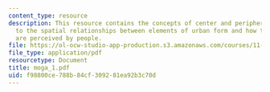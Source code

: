 ```yaml
---
content_type: resource
description: This resource contains the concepts of center and periphery which relates
  to the spatial relationships between elements of urban form and how these elements
  are perceived by people.
file: https://ol-ocw-studio-app-production.s3.amazonaws.com/courses/11-329-social-theory-and-the-city-fall-2005/f98800ce788b84cf309281ea92b3c70d_moga_1.pdf
file_type: application/pdf
resourcetype: Document
title: moga_1.pdf
uid: f98800ce-788b-84cf-3092-81ea92b3c70d
---
```

